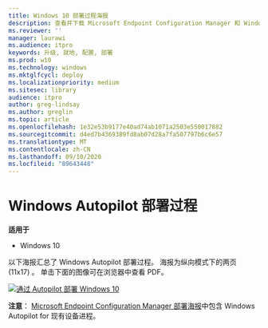 ```yaml
---
title: Windows 10 部署过程海报
description: 查看并下载 Microsoft Endpoint Configuration Manager 和 Windows Autopilot 的 Windows 10 部署过程流。
ms.reviewer: ''
manager: laurawi
ms.audience: itpro
keywords: 升级, 就地, 配置, 部署
ms.prod: w10
ms.technology: windows
ms.mktglfcycl: deploy
ms.localizationpriority: medium
ms.sitesec: library
audience: itpro
author: greg-lindsay
ms.author: greglin
ms.topic: article
ms.openlocfilehash: 1e32e53b9177e40ad74ab1071a2503e550017882
ms.sourcegitcommit: d4ed7b4369389fd8ab07d28a7fa507797b6c6e57
ms.translationtype: MT
ms.contentlocale: zh-CN
ms.lasthandoff: 09/10/2020
ms.locfileid: "89643448"
---
```

#  <a name="windows-autopilot-deployment-process"></a>Windows Autopilot 部署过程

**适用于**
-   Windows 10

以下海报汇总了 Windows Autopilot 部署过程。 海报为纵向模式下的两页 (11x17) 。 单击下面的图像可在浏览器中查看 PDF。

[![通过 Autopilot 部署 Windows 10](media/windows10-autopilot-flowchart.png)](media/Windows10AutopilotFlowchart.pdf)

**注意**： [Microsoft Endpoint Configuration Manager 部署海报](/windows/deployment/windows-10-deployment-posters#deploy-windows-10-with-microsoft-endpoint-configuration-manager)中包含 Windows Autopilot for 现有设备进程。